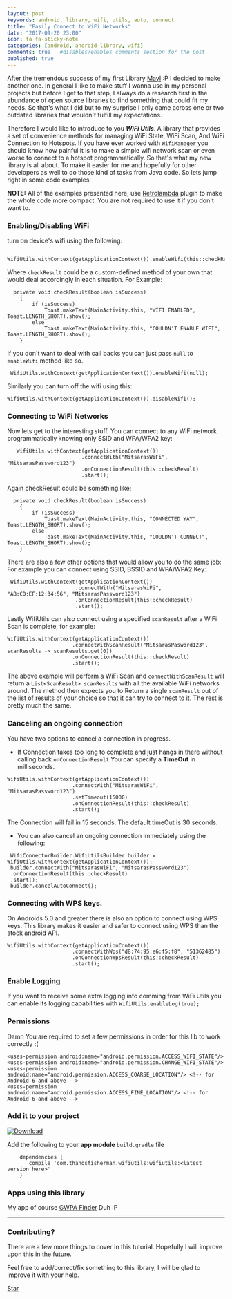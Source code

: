 ```yaml
---
layout: post
keywords: android, library, wifi, utils, auto, connect
title: "Easily Connect to WiFi Networks"
date: "2017-09-20 23:00"
icon: fa fa-sticky-note
categories: [android, android-library, wifi]
comments: true   #disables/enables comments section for the post
published: true
---
```

After the tremendous success of my first Library [MayI](/posts/mayi/) :P I decided to make another one. In general I like to make stuff I wanna use in my
personal projects but before I get to that step, I always do a research first in the abundance of open source libraries to find something that could fit my needs.
So that's what I did but to my surprise I only came across one or two outdated libraries that wouldn't fulfill my expectations.

<!--more-->

Therefore I would like to introduce to you **_WiFi Utils_**. A library that provides a set of convenience methods for managing WiFi State, WiFi Scan, And
WiFi Connection to Hotspots. If you have ever worked with `WifiManager` you should know how painful it is to make a simple wifi network scan or even worse
to connect to a hotspot programmatically. So that's what my new library is all about. To make it easier for me and hopefully for other developers as well
to do those kind of tasks from Java code. So lets jump right in some code examples.

**NOTE:** All of the examples presented here, use [Retrolambda](https://github.com/evant/gradle-retrolambda) plugin to make the whole code more compact.
You are not required to use it if you don't want to.

### Enabling/Disabling WiFi
turn on device's wifi using the following:

```java:nl
 WifiUtils.withContext(getApplicationContext()).enableWifi(this::checkResult);
```

Where `checkResult` could be a custom-defined method of your own that would deal accordingly in each situation. For Example:

```java:nl
  private void checkResult(boolean isSuccess)
    {
        if (isSuccess)
            Toast.makeText(MainActivity.this, "WIFI ENABLED", Toast.LENGTH_SHORT).show();
        else
            Toast.makeText(MainActivity.this, "COULDN'T ENABLE WIFI", Toast.LENGTH_SHORT).show();
    }
```

If you don't want to deal with call backs you can just pass `null` to `enableWifi` method like so.

```java:nl
 WifiUtils.withContext(getApplicationContext()).enableWifi(null);
```

Similarly you can turn off the wifi using this:

```java:nl
WifiUtils.withContext(getApplicationContext()).disableWifi();
```

### Connecting to WiFi Networks
Now lets get to the interesting stuff. You can connect to any WiFi network programmatically knowing only SSID and WPA/WPA2 key: 

```java:nl
   WifiUtils.withContext(getApplicationContext())
                        .connectWith("MitsarasWiFi", "MitsarasPassword123")
                        .onConnectionResult(this::checkResult)
                        .start();
```

Again checkResult could be something like:

```java:nl
  private void checkResult(boolean isSuccess)
    {
        if (isSuccess)
            Toast.makeText(MainActivity.this, "CONNECTED YAY", Toast.LENGTH_SHORT).show();
        else
            Toast.makeText(MainActivity.this, "COULDN'T CONNECT", Toast.LENGTH_SHORT).show();
    }
```

There are also a few other options that would allow you to do the same job: For example you can connect using SSID, BSSID and WPA/WPA2 Key:

```java:nl
 WifiUtils.withContext(getApplicationContext())
                      .connectWith("MitsarasWiFi", "AB:CD:EF:12:34:56", "MitsarasPassword123")
                      .onConnectionResult(this::checkResult)
                      .start();
```

Lastly WifiUtils can also connect using a specified `scanResult` after a WiFi Scan is complete, for example:

```java:nl
WifiUtils.withContext(getApplicationContext())
                     .connectWithScanResult("MitsarasPasword123", scanResults -> scanResults.get(0))
                     .onConnectionResult(this::checkResult)
                     .start();
```

The above example will perform a WiFi Scan and `connectWithScanResult` will return a `List<ScanResult> scanResults` with all the available WiFi networks
around. The method then expects you to Return a single `scanResult` out of the list of results of your choice so that it can try to connect to it. The rest is
pretty much the same.

### Canceling an ongoing connection
You have two options to cancel a connection in progress.

* If Connection takes too long to complete and just hangs in there without calling back `onConnectionResult` You can specify a **TimeOut** in milliseconds.

```java:nl
WifiUtils.withContext(getApplicationContext())
                     .connectWith("MitsarasWiFi", "MitsarasPassword123")
                     .setTimeout(15000)
                     .onConnectionResult(this::checkResult)
                     .start();
```

The Connection will fail in 15 seconds. The default timeOut is 30 seconds.

* You can also cancel an ongoing connection immediately using the following:

```java:nl
 WifiConnectorBuilder.WifiUtilsBuilder builder = WifiUtils.withContext(getApplicationContext());
 builder.connectWith("MitsarasWiFi", "MitsarasPassword123")
 .onConnectionResult(this::checkResult)
 .start();
 builder.cancelAutoConnect();
```

### Connecting with WPS keys.
On Androids 5.0 and greater there is also an option to connect using WPS keys. This library makes it easier and safer to connect using WPS than the stock android
API.

```java:nl
WifiUtils.withContext(getApplicationContext())
                     .connectWithWps("d8:74:95:e6:f5:f8", "51362485")
                     .onConnectionWpsResult(this::checkResult)
                     .start();
```

### Enable Logging
If you want to receive some extra logging info comming from WiFi Utils you can enable its logging capabilities with `WifiUtils.enableLog(true);`

### Permissions
Damn You are required to set a few permissions in order for this lib to work correctly :(

```xml:nl
<uses-permission android:name="android.permission.ACCESS_WIFI_STATE"/>
<uses-permission android:name="android.permission.CHANGE_WIFI_STATE"/>
<uses-permission android:name="android.permission.ACCESS_COARSE_LOCATION"/> <!-- for Android 6 and above -->
<uses-permission android:name="android.permission.ACCESS_FINE_LOCATION"/> <!-- for Android 6 and above -->
```

### Add it to your project
[![Download](https://api.bintray.com/packages/thanosfisherman/maven/wifiutils/images/download.svg)](https://bintray.com/thanosfisherman/maven/wifiutils/_latestVersion)

Add the following to your **app module** `build.gradle` file
    
```groovy:nl
    dependencies {
       compile 'com.thanosfisherman.wifiutils:wifiutils:<latest version here>'
    }
```

### Apps using this library

My app of course <a href="${link '/gwparedirect.html'}">GWPA Finder</a> Duh :P

---

### Contributing?
There are a few more things to cover in this tutorial. Hopefully I will improve upon this in the future.

Feel free to add/correct/fix something to this library, I will be glad to improve it with your help.

<script async defer src="https://buttons.github.io/buttons.js"></script>
<a class="github-button" href="https://github.com/ThanosFisherman/WifiUtils" data-style="mega" data-show-count="true" aria-label="Star ThanosFisherman/WifiUtils on GitHub">Star</a>